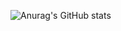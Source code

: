![Anurag's GitHub stats](https://github-readme-stats.vercel.app/api?username=KimAleksandr09041988&show_icons=true&theme=radical)
